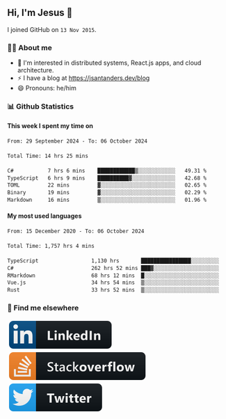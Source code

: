 ## Hi, I'm Jesus 👋

I joined GitHub on `13 Nov 2015`.

<!-- Talking about you -->

### 👨‍💻 About me

- 👦 I'm interested in distributed systems, React.js apps, and cloud architecture.
- ⚡️ I have a blog at <https://jsantanders.dev/blog>
- 😄 Pronouns: he/him

### 📊 Github Statistics

#### This week I spent my time on

<!--START_SECTION:weekly-->

```txt
From: 29 September 2024 - To: 06 October 2024

Total Time: 14 hrs 25 mins

C#           7 hrs 6 mins    ████████████▒░░░░░░░░░░░░   49.31 %
TypeScript   6 hrs 9 mins    ██████████▓░░░░░░░░░░░░░░   42.68 %
TOML         22 mins         ▓░░░░░░░░░░░░░░░░░░░░░░░░   02.65 %
Binary       19 mins         ▓░░░░░░░░░░░░░░░░░░░░░░░░   02.29 %
Markdown     16 mins         ▒░░░░░░░░░░░░░░░░░░░░░░░░   01.96 %
```

<!--END_SECTION:weekly-->

#### My most used languages

<!--START_SECTION:alltime-->

```txt
From: 15 December 2020 - To: 06 October 2024

Total Time: 1,757 hrs 4 mins

TypeScript                 1,130 hrs       ████████████████░░░░░░░░░   64.31 %
C#                         262 hrs 52 mins ███▓░░░░░░░░░░░░░░░░░░░░░   14.96 %
RMarkdown                  68 hrs 12 mins  █░░░░░░░░░░░░░░░░░░░░░░░░   03.88 %
Vue.js                     34 hrs 54 mins  ▒░░░░░░░░░░░░░░░░░░░░░░░░   01.99 %
Rust                       33 hrs 52 mins  ▒░░░░░░░░░░░░░░░░░░░░░░░░   01.93 %
```

<!--END_SECTION:alltime-->

### 📢 Find me elsewhere

<p>
  <a target="_blank" href="https://linkedin.com/in/jsantanders">
    <img src="https://github.com/jsantanders/jsantanders/blob/master/img/linkedin.svg" alt="LinkedIn" style="vertical-align:top; margin:4px">
  </a>
  
  <a target="_blank" href="https://stackoverflow.com/users/7318331/jesus-santander">
    <img src="https://github.com/jsantanders/jsantanders/blob/master/img/stackoverflow.svg" alt="StackOverflow" style="vertical-align:top; margin:4px">
  </a>
  
  <a target="_blank" href="http://twitter.com/jsantanders">
    <img src="https://github.com/jsantanders/jsantanders/blob/master/img/twitter.svg" alt="Twitter" style="vertical-align:top; margin:4px">
  </a>
</p>
